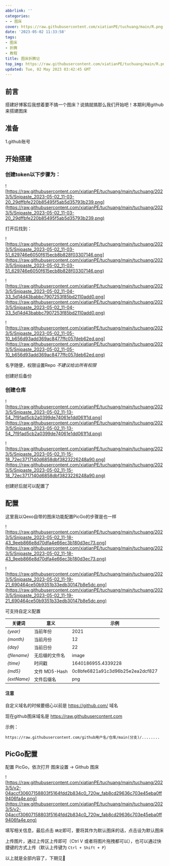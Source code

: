 ```yaml
---
abbrlink: ''
categories:
- - 图床
cover: https://raw.githubusercontent.com/xiatianPE/tuchuang/main/R.png
date: '2023-05-02 11:33:58'
tags:
- 图床
- 折腾
- 教程
title: 图床折腾记
top_img: https://raw.githubusercontent.com/xiatianPE/tuchuang/main/R.png
updated: Tue, 02 May 2023 03:42:45 GMT
---
```

## 前言

搭建好博客后我想着要不搞一个图床？说搞就搞那么我们开始吧！本期利用github来搭建图床

## 准备

1.github账号

## 开始搭建

### 创建token以下步骤为：

![https://raw.githubusercontent.com/xiatianPE/tuchuang/main/tuchuang/2023/5/Snipaste_2023-05-02_11-03-20_29dffbfe220b85495f5ab5d35793b239.png](https://raw.githubusercontent.com/xiatianPE/tuchuang/main/tuchuang/2023/5/Snipaste_2023-05-02_11-03-20_29dffbfe220b85495f5ab5d35793b239.png)

打开后找到：

![https://raw.githubusercontent.com/xiatianPE/tuchuang/main/tuchuang/2023/5/Snipaste_2023-05-02_11-03-51_629746e6050f615ecb8b828f03307146.png](https://raw.githubusercontent.com/xiatianPE/tuchuang/main/tuchuang/2023/5/Snipaste_2023-05-02_11-03-51_629746e6050f615ecb8b828f03307146.png)

![https://raw.githubusercontent.com/xiatianPE/tuchuang/main/tuchuang/2023/5/Snipaste_2023-05-02_11-04-33_5d14d43babbc7907253f85bd2110add0.png](https://raw.githubusercontent.com/xiatianPE/tuchuang/main/tuchuang/2023/5/Snipaste_2023-05-02_11-04-33_5d14d43babbc7907253f85bd2110add0.png)

![https://raw.githubusercontent.com/xiatianPE/tuchuang/main/tuchuang/2023/5/Snipaste_2023-05-02_11-05-10_b656d93add369ac8477ffc057deb62ed.png](https://raw.githubusercontent.com/xiatianPE/tuchuang/main/tuchuang/2023/5/Snipaste_2023-05-02_11-05-10_b656d93add369ac8477ffc057deb62ed.png)

名字随便，权限设置Repo *不建议给出所有权限*

创建好后备份

### 创建仓库

![https://raw.githubusercontent.com/xiatianPE/tuchuang/main/tuchuang/2023/5/Snipaste_2023-05-02_11-13-54_7f91ad5cb2a0399de74061e1dd061f1d.png](https://raw.githubusercontent.com/xiatianPE/tuchuang/main/tuchuang/2023/5/Snipaste_2023-05-02_11-13-54_7f91ad5cb2a0399de74061e1dd061f1d.png)

![https://raw.githubusercontent.com/xiatianPE/tuchuang/main/tuchuang/2023/5/Snipaste_2023-05-02_11-15-18_72ec3717140d6858dbf3823226248a90.png](https://raw.githubusercontent.com/xiatianPE/tuchuang/main/tuchuang/2023/5/Snipaste_2023-05-02_11-15-18_72ec3717140d6858dbf3823226248a90.png)

创建好后就可以配置了

## 配置

这里我以Qexo自带的图床功能配置PicGo的步骤是也一样

![https://raw.githubusercontent.com/xiatianPE/tuchuang/main/tuchuang/2023/5/Snipaste_2023-05-02_11-18-43_9eeb866e8d70dfa4e66ec3b180d3ec73.png](https://raw.githubusercontent.com/xiatianPE/tuchuang/main/tuchuang/2023/5/Snipaste_2023-05-02_11-18-43_9eeb866e8d70dfa4e66ec3b180d3ec73.png)

![https://raw.githubusercontent.com/xiatianPE/tuchuang/main/tuchuang/2023/5/Snipaste_2023-05-02_11-19-21_690464ce50b9351b33edb30147b8e5dc.png](https://raw.githubusercontent.com/xiatianPE/tuchuang/main/tuchuang/2023/5/Snipaste_2023-05-02_11-19-21_690464ce50b9351b33edb30147b8e5dc.png)

可支持自定义配置


| 关键词       | 意义           | 示例                             |
| ------------ | -------------- | -------------------------------- |
| *{year}*     | 当前年份       | 2021                             |
| *{month}*    | 当前月份       | 12                               |
| *{day}*      | 当前日份       | 22                               |
| *{filename}* | 无后缀的文件名 | image                            |
| *{time}*     | 时间戳         | 1640186955.4339228               |
| *{md5}*      | 文件 MD5-Hash  | 0c8bfe6821a91c3d96b25e2ea2dcf827 |
| *{extName}*  | 文件后缀名     | png                              |

#### 注意

自定义域名的时候要细心以前是 https://github.com/ 域名

现在github图床域名是 https://raw.githubusercontent.com

示例：

```
https://raw.githubusercontent.com/github用户名/仓库/main(分支)/........
```

## PicGo配置

配置 PicGo，依次打开 图床设置 -> Github 图床

![https://raw.githubusercontent.com/xiatianPE/tuchuang/main/tuchuang/2023/5/v2-04accf30607158803f5164fdd2b834c0_720w_fab8cd29636c703e45eba0ff9406fa4e.png](https://raw.githubusercontent.com/xiatianPE/tuchuang/main/tuchuang/2023/5/v2-04accf30607158803f5164fdd2b834c0_720w_fab8cd29636c703e45eba0ff9406fa4e.png)

填写相关信息，最后点击 `确定`即可，要将其作为默认图床的话，点击设为默认图床

上传图片，通过上传区上传即可（Ctrl V 或者将图片拖拽都可以），也可以通过快捷键的方式上传（默认上传键为 `Ctrl + Shift + P`）

以上就是全部内容了，下期见🙂
